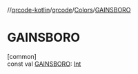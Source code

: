//[qrcode-kotlin](../../../index.md)/[qrcode](../index.md)/[Colors](index.md)/[GAINSBORO](-g-a-i-n-s-b-o-r-o.md)

# GAINSBORO

[common]\
const val [GAINSBORO](-g-a-i-n-s-b-o-r-o.md): [Int](https://kotlinlang.org/api/latest/jvm/stdlib/kotlin/-int/index.html)
